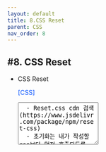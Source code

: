 ```yaml
---
layout: default
title: 8.CSS Reset
parent: CSS
nav_order: 8
---
```


## #8. CSS Reset
- CSS Reset

    <p style="color: #004eff;">[CSS]</p>
    <textarea class="codetext" rows="6" readonly>
    - Reset.css cdn 검색(https://www.jsdelivr.com/package/npm/reset-css)
    - 초기화는 내가 작성할 css보다 먼저 호출되도록 link태그를 이용해야한다.
    - 적용되어 있는 CSS를 초기화시켜주는 것

    </textarea>

